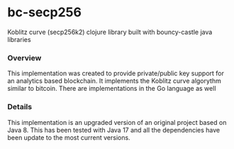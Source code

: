 # bc-secp256
Koblitz curve (secp256k2) clojure library built with bouncy-castle java libraries

### Overview

This implementation was created to provide private/public key support for an analytics based
blockchain.  It implements the Koblitz curve algorythm similar to bitcoin.  There are implementations
in the Go language as well

### Details

This implementation is an upgraded version of an original project based on Java 8.  This has been tested
with Java 17 and all the dependencies have been update to the most current versions.
